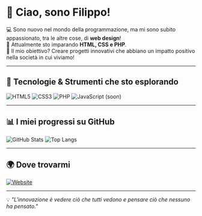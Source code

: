# 👋 Ciao, sono Filippo!

💻 Sono nuovo nel mondo della programmazione, ma mi sono subito appassionato, tra le altre cose, di **web design**!  
🚀 Attualmente sto imparando **HTML, CSS e PHP**.  
🎯 Il mio obiettivo? Creare progetti innovativi che abbiano un impatto positivo nella società in cui viviamo!

---

## 🔧 Tecnologie & Strumenti che sto esplorando
![HTML5](https://img.shields.io/badge/HTML5-E34F26?style=for-the-badge&logo=html5&logoColor=white)
![CSS3](https://img.shields.io/badge/CSS3-1572B6?style=for-the-badge&logo=css3&logoColor=white)
![PHP](https://img.shields.io/badge/PHP-777BB4?style=for-the-badge&logo=php&logoColor=white)
![JavaScript (soon)](https://img.shields.io/badge/JavaScript%20-F7DF1E?style=for-the-badge&logo=javascript&logoColor=black)

---

## 📊 I miei progressi su GitHub
![GitHub Stats](https://github-readme-stats.vercel.app/api?username=filipposiano&show_icons=true&theme=tokyonight)
![Top Langs](https://github-readme-stats.vercel.app/api/top-langs/?username=siano&layout=compact&theme=tokyonight)

---

## 🌍 Dove trovarmi
[![Website](https://img.shields.io/badge/Website-FF5722?style=for-the-badge&logo=google-chrome&logoColor=white)](https:/filipposiano.github.io)

---

💡 *"L'innovazione è vedere ciò che tutti vedono e pensare ciò che nessuno ha pensato."*  

